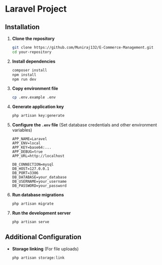 # Laravel Project

## Installation

1. **Clone the repository**
   ```sh
   git clone https://github.com/Muniraj132/E-Commerce-Management.git
   cd your-repository
   ```

2. **Install dependencies**
   ```sh
   composer install
   npm install
   npm run dev
   ```

3. **Copy environment file**
   ```sh
   cp .env.example .env
   ```

4. **Generate application key**
   ```sh
   php artisan key:generate
   ```

5. **Configure the `.env` file** (Set database credentials and other environment variables)
   ```env
   APP_NAME=Laravel
   APP_ENV=local
   APP_KEY=base64:...
   APP_DEBUG=true
   APP_URL=http://localhost

   DB_CONNECTION=mysql
   DB_HOST=127.0.0.1
   DB_PORT=3306
   DB_DATABASE=your_database
   DB_USERNAME=your_username
   DB_PASSWORD=your_password
   ```

6. **Run database migrations**
   ```sh
   php artisan migrate
   ```

7. **Run the development server**
   ```sh
   php artisan serve
   ```

## Additional Configuration

- **Storage linking** (For file uploads)
  ```sh
  php artisan storage:link
  ```


